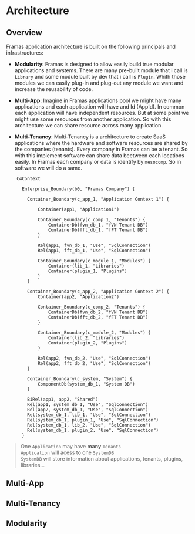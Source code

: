 # Architecture

## Overview

Framas application architecture is built on the following principals and infrastructures:

* **Modularity**: Framas is designed to allow easily build true modular applications and systems. There are many pre-built module that i call is `Library`
and some module built by dev that i call is `Plugin`. Whith those modules we can easily plug-in and plug-out any module we want and increase the reusability of code.


* **Multi-App**: Imagine in Framas applications pool we might have many applications and each application will have and Id (AppId). In common each application will 
have independent resources. But at some point we might use some resources from another application. So with this architecture we can share resource across many application.

* **Multi-Tenancy**: Multi-Tenancy is a architecture to create SaaS applications where the hardware and software resources are shared by the companies (tenants).
Every company in Framas can be a tenant. So with this implement software can share data beetween each locations easily.
In Framas each company or data is identify by `mesocomp`. So in software we will do a same.

```mermaid
    C4Context      
    
      Enterprise_Boundary(b0, "Framas Company") {

        Container_Boundary(c_app_1, "Application Context 1") {

            Container(app1, "Application1")

            Container_Boundary(c_comp_1, "Tenants") {
                ContainerDb(fvn_db_1, "fVN Tenant DB") 
                ContainerDb(fft_db_1, "fFT Tenant DB") 
            }

            Rel(app1, fvn_db_1, "Use", "SqlConnection")
            Rel(app1, fft_db_1, "Use", "SqlConnection")

            Container_Boundary(c_module_1, "Modules") {
                Container(lib_1, "Libraries")
                Container(plugin_1, "Plugins")
            }
        }

        Container_Boundary(c_app_2, "Application Context 2") {
            Container(app2, "Application2")

            Container_Boundary(c_comp_2, "Tenants") {
                ContainerDb(fvn_db_2, "fVN Tenant DB") 
                ContainerDb(fft_db_2, "fFT Tenant DB") 
            }

            Container_Boundary(c_module_2, "Modules") {
                Container(lib_2, "Libraries")
                Container(plugin_2, "Plugins")
            }

            Rel(app2, fvn_db_2, "Use", "SqlConnection")
            Rel(app2, fft_db_2, "Use", "SqlConnection")
        }

        Container_Boundary(c_system, "System") {
            ComponentDb(system_db_1, "System DB")
        }           

        BiRel(app1, app2, "Shared")
        Rel(app1, system_db_1, "Use", "SqlConnection")
        Rel(app2, system_db_1, "Use", "SqlConnection")
        Rel(system_db_1, lib_1, "Use", "SqlConnection")
        Rel(system_db_1, plugin_1, "Use", "SqlConnection")
        Rel(system_db_1, lib_2, "Use", "SqlConnection")
        Rel(system_db_1, plugin_2, "Use", "SqlConnection")
      }
```

> One `Application` may have **many** `Tenants` </br>
> `Application` will acess to one `SystemDB` </br>
> `SystemDB` will store information about applications, tenants, plugins, libraries...

## Multi-App


## Multi-Tenancy

## Modularity
